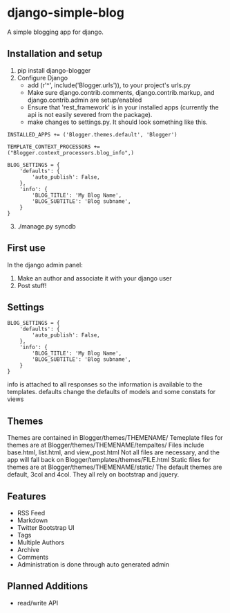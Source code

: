 django-simple-blog
==================

A simple blogging app for django.

Installation and setup
----------------------
1. pip install django-blogger
2. Configure Django
	* add (r'^', include('Blogger.urls')), to your project's urls.py
 	* Make sure django.contrib.comments, django.contrib.markup, and django.contrib.admin are setup/enabled
    * Ensure that 'rest_framework' is in your installed apps (currently the api is not easily severed from the package). 
	* make changes to settings.py.  It should look something like this.


```
INSTALLED_APPS += ('Blogger.themes.default', 'Blogger')

TEMPLATE_CONTEXT_PROCESSORS += ("Blogger.context_processors.blog_info",)

BLOG_SETTINGS = {
    'defaults': {
        'auto_publish': False,
    },
    'info': {
        'BLOG_TITLE': 'My Blog Name',
        'BLOG_SUBTITLE': 'Blog subname',
    } 
}
```
3. ./manage.py syncdb
  
First use
---------
In the django admin panel:

1. Make an author and associate it with your django user
2. Post stuff!


Settings
--------
```
BLOG_SETTINGS = {
    'defaults': {
        'auto_publish': False,
    },
    'info': {
        'BLOG_TITLE': 'My Blog Name',
        'BLOG_SUBTITLE': 'Blog subname',
    } 
}
```

info is attached to all responses so the information is available to the templates.
defaults change the defaults of models and some constats for views

Themes
------
Themes are contained in Blogger/themes/THEMENAME/
Temeplate files for themes are at Blogger/themes/THEMENAME/tempaltes/
Files include base.html, list.html, and view_post.html
Not all files are necessary, and the app will fall back on Blogger/templates/themes/FILE.html
Static files for themes are at Blogger/themes/THEMENAME/static/
The default themes are default, 3col and 4col.  They all rely on bootstrap and jquery.


Features
--------

* RSS Feed 
* Markdown 
* Twitter Bootstrap UI
* Tags 
* Multiple Authors
* Archive 
* Comments
* Administration is done through auto generated admin

Planned Additions
-----------------
* read/write API
